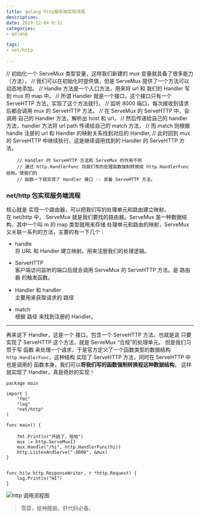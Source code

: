 ```yaml
---
title: golang http服务端实现流程   
description:  
date: 2019-12-04 0:31  
categories:  
- golang

tags:  
- net/http
 
---
```


// 初始化一个 ServeMux 类型变量，这样我们新建的 mux 变量就具备了很多能力（方法），
	// 我们可以在初始化时提供值，但是 ServeMux 提供了一个方法可以动态地添加。
	// Handle 方法是一个入口方法，用来将 url 和 我们的 Handler 写到 mux 的 map 中。
	// 所谓 Handler 就是一个接口，这个接口只有一个 ServeHTTP 方法，实现了这个方法就行。
		// 监听 8000 端口，每次接收到请求后都会调用 mux 的 ServeHTTP 方法。
    	// 在 ServeMux 的 ServeHTTP 中，会调用 自己的 Handler 方法，解析出 host 和 url，
    	// 然后传递给自己的 handler 方法，handler 方法将 url path 传递给自己的 match 方法，
    	// 而 match 则根据 handle 注册的 url 和 Handler 的映射关系找到对应的 Handler,
    	// 此时回到 mux 的 ServeHTTP 中继续执行，这是继续调用找到的 Handler 的 ServeHTTP 方法，
    
    	// Handler 的 ServeHTTP 方法和 ServeMux 的作用不同
    	// 通过 http.HandlerFunc 将我们写的处理函数强制转换成 http.HandlerFunc 结构。使我们的
    	// 函数一下就实现了 Handler 接口 -- 具备 ServeHTTP 方法。
    	
### net/http 包实现服务端流程
核心就是 实现一个路由器，可以把我们写的处理单元和路由建立映射。     
在 net/http 中， ServeMux 就是我们要找的路由器。ServeMux 是一种数据结构，其中一个叫 m 的 map 类型就用来存储
处理单元和路由的映射，ServeMux 又关联一系列的方法，主要的有一下几个：    
- handle   
将 URL 和 Handler 建立映射。用来注册我们的处理逻辑。
- ServeHTTP   
客户端访问监听的端口后就会调用 ServeMux 的 ServeHTTP 方法。是 路由器 的触发函数。

- Handler 和 handler   
主要用来获取请求的 路径

- match    
根据 路径 来找到注册的 Handler。  
-----
再来说下 Handler，这是一个 接口，包含一个 ServeHTTP 方法。也就是说 只要实现了 ServeHTTP 这个方法，就是 ServeMux
“合规”的处理单元。 但是我们习惯于写 函数 来处理一个请求，于是官方定义了一个函数类型的数据结构 `http.HandlerFunc`，这种结构
实现了 ServeHTTP 方法，同时在 ServeHTTP 中也是调用的 函数本身。我们可以**将我们写的函数强制转换程这种数据结构**，
 这样就实现了 Handler，真是奇妙的实现！


```golang
package main

import (
	"fmt"
	"log"
	"net/http"
)

func main() {

	fmt.Println("开始了，哈哈")
	mux := http.ServeMux{}	
	mux.Handle("/hi", http.HandlerFunc(hi))
	http.ListenAndServe(":8000", &mux)
}


func hi(w http.ResponseWriter, r *http.Request) {
	log.Println("HI")
}

```   
![http 调用流程图](http://qiniu2.freaks.group/golang%20net_http%20server.jpg)

> 雪碧，提神醒脑，肝代码必备。